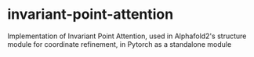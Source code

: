 # invariant-point-attention
Implementation of Invariant Point Attention, used in Alphafold2's structure module for coordinate refinement, in Pytorch as a standalone module
